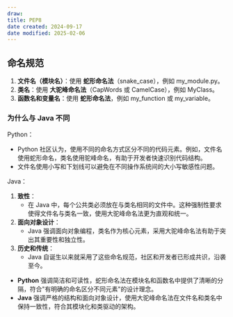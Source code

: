 ```yaml
---
draw:
title: PEP8
date created: 2024-09-17
date modified: 2025-02-06
---
```


## 命名规范

1. **文件名（模块名）**：使用 **蛇形命名法**（snake_case），例如 my_module.py。
2. **类名**：使用 **大驼峰命名法**（CapWords 或 CamelCase），例如 MyClass。
3. **函数名和变量名**：使用 **蛇形命名法**，例如 my_function 或 my_variable。

### 为什么与 Java 不同

Python：

- Python 社区认为，使用不同的命名方式区分不同的代码元素。例如，文件名使用蛇形命名，类名使用驼峰命名，有助于开发者快速识别代码结构。
- 文件名使用小写和下划线可以避免在不同操作系统间的大小写敏感性问题。

Java：

1. **致性**：
	- 在 Java 中，每个公共类必须放在与类名相同的文件中。这种强制性要求使得文件名与类名一致，使用大驼峰命名法更为直观和统一。
2. **面向对象设计**：
	- Java 强调面向对象编程，类名作为核心元素，采用大驼峰命名法有助于突出其重要性和独立性。
3. **历史和传统**：
	- Java 自诞生以来就采用了这些命名规范，社区和开发者已形成共识，沿袭至今。
- **Python** 强调简洁和可读性，蛇形命名法在模块名和函数名中提供了清晰的分隔，符合"有明确的命名区分不同元素"的设计理念。
- **Java** 强调严格的结构和面向对象设计，使用大驼峰命名法在文件名和类名中保持一致性，符合其模块化和类驱动的架构。

